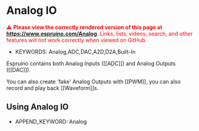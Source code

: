 <!--- Copyright (c) 2013 Gordon Williams, Pur3 Ltd. See the file LICENSE for copying permission. -->
Analog IO
========

<span style="color:red">:warning: **Please view the correctly rendered version of this page at https://www.espruino.com/Analog**. Links, lists, videos, search, and other features will not work correctly when viewed on GitHub.</span>

* KEYWORDS: Analog,ADC,DAC,A2D,D2A,Built-In

Espruino contains both Analog Inputs ([[ADC]]) and Analog Outputs ([[DAC]]).

You can also create 'fake' Analog Outputs with [[PWM]], you can also record and play back [[Waveform]]s.

Using Analog IO
--------------------

* APPEND_KEYWORD: Analog
